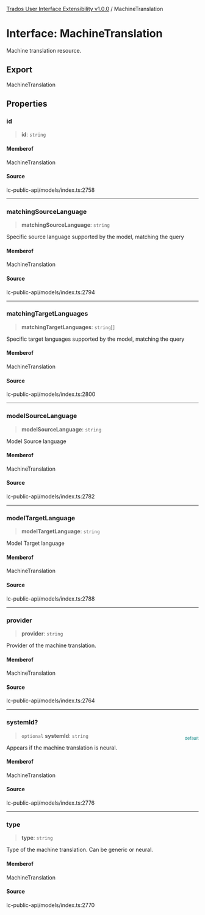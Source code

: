 [Trados User Interface Extensibility v1.0.0](../wiki/globals) / MachineTranslation

# Interface: MachineTranslation

Machine translation resource.

## Export

MachineTranslation

## Properties

### id

> **id**: `string`

#### Memberof

MachineTranslation

#### Source

lc-public-api/models/index.ts:2758

***

### matchingSourceLanguage

> **matchingSourceLanguage**: `string`

Specific source language supported by the model, matching the query

#### Memberof

MachineTranslation

#### Source

lc-public-api/models/index.ts:2794

***

### matchingTargetLanguages

> **matchingTargetLanguages**: `string`[]

Specific target languages supported by the model, matching the query

#### Memberof

MachineTranslation

#### Source

lc-public-api/models/index.ts:2800

***

### modelSourceLanguage

> **modelSourceLanguage**: `string`

Model Source language

#### Memberof

MachineTranslation

#### Source

lc-public-api/models/index.ts:2782

***

### modelTargetLanguage

> **modelTargetLanguage**: `string`

Model Target language

#### Memberof

MachineTranslation

#### Source

lc-public-api/models/index.ts:2788

***

### provider

> **provider**: `string`

<div style="display: inline;">Provider of the machine translation.</div>

#### Memberof

MachineTranslation

#### Source

lc-public-api/models/index.ts:2764

***

### systemId?

> `optional` **systemId**: `string`

<div style="display:inline; float:right; color:#008080; margin-top:-23px; font-size:11px">default</div>Appears if the machine translation is neural.

#### Memberof

MachineTranslation

#### Source

lc-public-api/models/index.ts:2776

***

### type

> **type**: `string`

Type of the machine translation. Can be generic or neural.

#### Memberof

MachineTranslation

#### Source

lc-public-api/models/index.ts:2770
